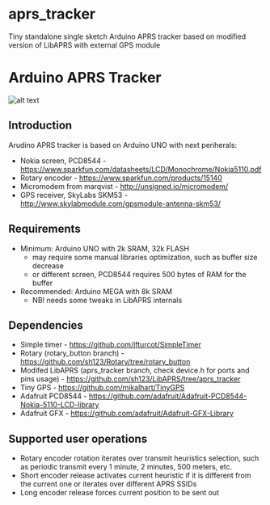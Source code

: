 # aprs_tracker
Tiny standalone single sketch Arduino APRS tracker based on modified version of LibAPRS with external GPS module

Arduino APRS Tracker
====================
![alt text](http://i60.tinypic.com/23h2hd1.jpg)

Introduction
------------
Arudino APRS tracker is based on Arduino UNO with next periherals: 
 * Nokia screen, PCD8544 - https://www.sparkfun.com/datasheets/LCD/Monochrome/Nokia5110.pdf
 * Rotary encoder - https://www.sparkfun.com/products/15140
 * Micromodem from marqvist - http://unsigned.io/micromodem/
 * GPS receiver, SkyLabs SKM53 - http://www.skylabmodule.com/gpsmodule-antenna-skm53/

Requirements
------------
 * Minimum: Arduino UNO with 2k SRAM, 32k FLASH
   * may require some manual libraries optimization, such as buffer size decrease
   * or different screen, PCD8544 requires 500 bytes of RAM for the buffer
 * Recommended: Arduino MEGA with 8k SRAM
   * NB! needs some tweaks in LibAPRS internals

Dependencies
------------
 * Simple timer - https://github.com/jfturcot/SimpleTimer
 * Rotary (rotary_button branch) - https://github.com/sh123/Rotary/tree/rotary_button
 * Modifed LibAPRS (aprs_tracker branch, check device.h for ports and pins usage) - https://github.com/sh123/LibAPRS/tree/aprs_tracker
 * Tiny GPS - https://github.com/mikalhart/TinyGPS
 * Adafruit PCD8544 - https://github.com/adafruit/Adafruit-PCD8544-Nokia-5110-LCD-library
 * Adafruit GFX - https://github.com/adafruit/Adafruit-GFX-Library

Supported user operations
-------------------------
 * Rotary encoder rotation iterates over transmit heuristics selection, such as periodic transmit every 1 minute, 2 minutes, 500 meters, etc.
 * Short encoder release activates current heuristic if it is different from the current one or iterates over different APRS SSIDs
 * Long encoder release forces current position to be sent out
